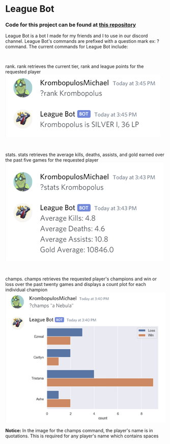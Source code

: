 # League Bot


### Code for this project can be found at [this repository](https://github.com/a-camarillo/league-bot)


League Bot is a bot I made for my friends and I to use in our discord channel. League Bot's commands are prefixed with a question mark ex: ?command. The current commands for League Bot include:


&nbsp;

rank. rank retrieves the current tier, rank and league points for the requested player
![rank](https://raw.githubusercontent.com/a-camarillo/a-camarillo.github.io/master/projects/discord-bot/images/rank.png)


&nbsp;

stats. stats retrieves the average kills, deaths, assists, and gold earned over the past five games for the requested player
![stats](https://raw.githubusercontent.com/a-camarillo/a-camarillo.github.io/master/projects/discord-bot/images/stats.png)


&nbsp;

champs. champs retrieves the requested player's champions and win or loss over the past twenty games and displays a count plot for each individual champion 
![champs](https://raw.githubusercontent.com/a-camarillo/a-camarillo.github.io/master/projects/discord-bot/images/champs.png)

**Notice:** In the image for the champs command, the player's name is in quotations. This is required for any player's name which contains spaces
